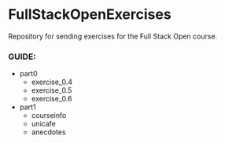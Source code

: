 # FullStackOpenExercises
Repository for sending exercises for the Full Stack Open course.

### GUIDE:
- part0
  - exercise_0.4
  - exercise_0.5
  - exercise_0.6
- part1
  - courseinfo
  - unicafe
  - anecdotes
